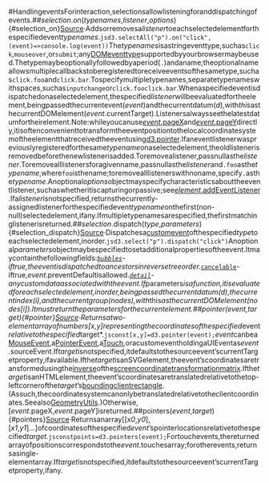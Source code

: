 #HandlingeventsForinteraction,selectionsallowlisteningforanddispatchingofevents.##*selection*.on(*typenames*,*listener*,*options*){#selection_on}[Source](https://github.com/d3/d3-selection/blob/main/src/selection/on.js)·Addsorremovesa*listener*toeachselectedelementforthespecifiedevent*typenames*.```jsd3.selectAll("p").on("click",(event)=>console.log(event))```The*typenames*isastringeventtype,suchas`click`,`mouseover`,or`submit`;any[DOMeventtype](https://developer.mozilla.org/en-US/docs/Web/Events#Standard_events)supportedbyyourbrowsermaybeused.Thetypemaybeoptionallyfollowedbyaperiod(`.`)andaname;theoptionalnameallowsmultiplecallbackstoberegisteredtoreceiveeventsofthesametype,suchas`click.foo`and`click.bar`.Tospecifymultipletypenames,separatetypenameswithspaces,suchas`inputchange`or`click.fooclick.bar`.Whenaspecifiedeventisdispatchedonaselectedelement,thespecified*listener*willbeevaluatedfortheelement,beingpassedthecurrentevent(*event*)andthecurrentdatum(*d*),with*this*asthecurrentDOMelement(*event*.currentTarget).Listenersalwaysseethelatestdatumfortheirelement.Note:whileyoucanuse[*event*.pageX](https://developer.mozilla.org/en/DOM/event.pageX)and[*event*.pageY](https://developer.mozilla.org/en/DOM/event.pageY)directly,itisoftenconvenienttotransformtheeventpositiontothelocalcoordinatesystemoftheelementthatreceivedtheeventusing[d3.pointer](#pointer).Ifaneventlistenerwaspreviouslyregisteredforthesame*typename*onaselectedelement,theoldlistenerisremovedbeforethenewlistenerisadded.Toremovealistener,passnullasthe*listener*.Toremovealllistenersforagivenname,passnullasthe*listener*and`.foo`asthe*typename*,where`foo`isthename;toremovealllistenerswithnoname,specify`.`asthe*typename*.Anoptional*options*objectmayspecifycharacteristicsabouttheeventlistener,suchaswhetheritiscapturingorpassive;see[*element*.addEventListener](https://developer.mozilla.org/en-US/docs/Web/API/EventTarget/addEventListener).Ifa*listener*isnotspecified,returnsthecurrently-assignedlistenerforthespecifiedevent*typename*onthefirst(non-null)selectedelement,ifany.Ifmultipletypenamesarespecified,thefirstmatchinglistenerisreturned.##*selection*.dispatch(*type*,*parameters*){#selection_dispatch}[Source](https://github.com/d3/d3-selection/blob/main/src/selection/dispatch.js)·Dispatchesa[customevent](http://www.w3.org/TR/dom/#interface-customevent)ofthespecified*type*toeachselectedelement,inorder.```jsd3.select("p").dispatch("click")```Anoptional*parameters*objectmaybespecifiedtosetadditionalpropertiesoftheevent.Itmaycontainthefollowingfields:*[`bubbles`](https://www.w3.org/TR/dom/#dom-event-bubbles)-iftrue,theeventisdispatchedtoancestorsinreversetreeorder.*[`cancelable`](https://www.w3.org/TR/dom/#dom-event-cancelable)-iftrue,*event*.preventDefaultisallowed.*[`detail`](https://www.w3.org/TR/dom/#dom-customevent-detail)-anycustomdataassociatedwiththeevent.If*parameters*isafunction,itisevaluatedforeachselectedelement,inorder,beingpassedthecurrentdatum(*d*),thecurrentindex(*i*),andthecurrentgroup(*nodes*),with*this*asthecurrentDOMelement(*nodes*[*i*]).Itmustreturntheparametersforthecurrentelement.##pointer(*event*,*target*){#pointer}[Source](https://github.com/d3/d3-selection/blob/main/src/pointer.js)·Returnsatwo-elementarrayofnumbers[*x*,*y*]representingthecoordinatesofthespecified*event*relativetothespecified*target*.```jsconst[x,y]=d3.pointer(event);```*event*canbea[MouseEvent](https://developer.mozilla.org/en-US/docs/Web/API/MouseEvent),a[PointerEvent](https://developer.mozilla.org/en-US/docs/Web/API/PointerEvent),a[Touch](https://www.w3.org/TR/touch-events/#touch-interface),oracustomeventholdingaUIEventas*event*.sourceEvent.If*target*isnotspecified,itdefaultstothesourceevent’scurrentTargetproperty,ifavailable.Ifthe*target*isanSVGelement,theevent’scoordinatesaretransformedusingthe[inverse](https://www.w3.org/TR/geometry-1/#dom-dommatrixreadonly-inverse)ofthe[screencoordinatetransformationmatrix](https://www.w3.org/TR/SVG/types.html#__svg__SVGGraphicsElement__getScreenCTM).Ifthe*target*isanHTMLelement,theevent’scoordinatesaretranslatedrelativetothetop-leftcornerofthe*target*’s[boundingclientrectangle](https://developer.mozilla.org/en-US/docs/Web/API/Element/getBoundingClientRect).(Assuch,thecoordinatesystemcanonlybetranslatedrelativetotheclientcoordinates.Seealso[GeometryUtils](https://www.w3.org/TR/cssom-view-1/#the-geometryutils-interface).)Otherwise,[*event*.pageX,*event*.pageY]isreturned.##pointers(*event*,*target*){#pointers}[Source](https://github.com/d3/d3-selection/blob/main/src/pointers.js)·Returnsanarray[[*x0*,*y0*],[*x1*,*y1*]…]ofcoordinatesofthespecified*event*’spointerlocationsrelativetothespecified*target*.```jsconstpoints=d3.pointers(event);```Fortouchevents,thereturnedarrayofpositionscorrespondstothe*event*.touchesarray;forotherevents,returnsasingle-elementarray.If*target*isnotspecified,itdefaultstothesourceevent’scurrentTargetproperty,ifany.